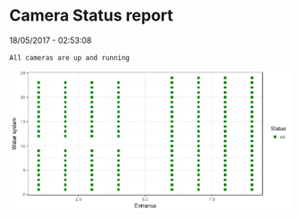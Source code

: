 Camera Status report
================
18/05/2017 - 02:53:08

    All cameras are up and running

![](camreport_files/figure-markdown_github/unnamed-chunk-2-1.png)
